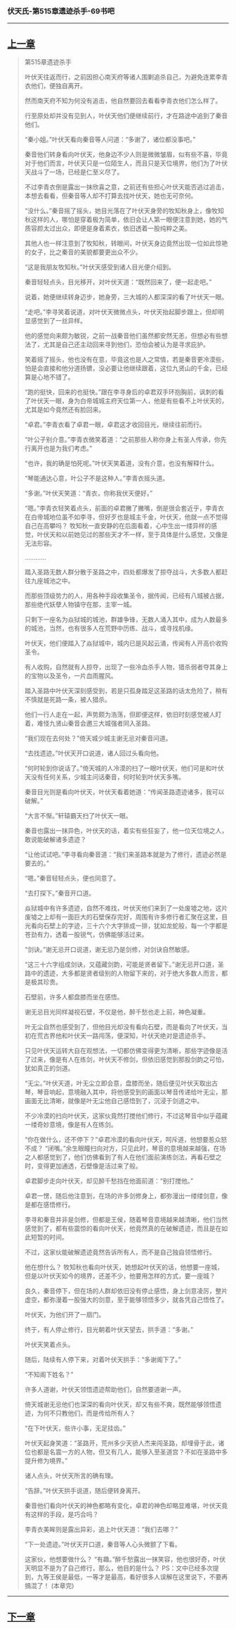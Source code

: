 ### 伏天氏-第515章遗迹杀手-69书吧

--------
[上一章](./2d595167f2c99642e647afa65d26d35f.md)
--------


>
>
>
>第515章遗迹杀手
>
>叶伏天往返而行，之前因担心南天府等诸人围剿追杀自己，为避免连累李青衣他们，便独自离开。
>
>然而南天府不知为何没有追击，他自然要回去看看李青衣他们怎么样了。
>
>行至原处却并没有见到人，叶伏天他们便继续前行，才在路途中追到了秦音他们。
>
>“秦小姐。”叶伏天看向秦音等人问道：“多谢了，诸位都没事吧。”
>
>秦音他们转身看向叶伏天，他身边不少人则是微微皱眉，似有些不喜，毕竟对于他们而言，叶伏天只是一位陌生人，而且只是天位境界，他们为了叶伏天战斗了一场，已经是仁至义尽了。
>
>不过李青衣倒是露出一抹欣喜之意，之前还有些担心叶伏天能否逃过追击，本想去看看，但秦音等人却不打算去找叶伏天，她也无可奈何。
>
>“没什么。”秦音摇了摇头，她目光落在了叶伏天身旁的牧知秋身上，像牧知秋这样的人，哪怕是穿着极为简单，依旧会让人第一眼便注意到她，她的气质容颜太过出众，即便是身着素衣，依旧透着一股纯粹之美。
>
>其他人也一样注意到了牧知秋，转眼间，叶伏天身边竟然出现一位如此惊艳的女子，比之秦音的美貌都要更出众不少。
>
>“这是我朋友牧知秋。”叶伏天感受到诸人目光便介绍到。
>
>秦音轻轻点头，目光移开，对叶伏天道：“既然回来了，便一起走吧。”
>
>说着，她便继续转身迈步，她身旁，三大城的人都深深的看了叶伏天一眼。
>
>“走吧。”李寻笑着说道，对叶伏天微微点头，叶伏天抬起脚步跟上，但却明显感觉到了一丝异样。
>
>他的感觉向来颇为敏锐，之前一战秦音他们虽然都安然无恙，但想必有些想法了，尤其是自己还主动回来寻到他们，恐怕会被认为是寻求庇护。
>
>笑着摇了摇头，他也没有在意，毕竟这也是人之常情，若是秦音更冷漠些，怕是会直接和他分道扬镳，没必要让他继续跟着，这位九贤山的千金，已经算是心地不错了。
>
>“跑的挺快，回来的也挺快。”跟在李寻身后的卓君双手环抱胸前，讽刺的看了叶伏天一眼，身为白帝城城主府天位第一人，他是有些看不上叶伏天的，尤其是如今竟然还有脸回来。
>
>“卓君。”李青衣看了卓君一眼，卓君这才收回目光，继续往前而行。
>
>“叶公子别介意。”李青衣微笑着道：“之前那些人称你身上有圣人传承，你先行离开也是为我们考虑。”
>
>“也许，我的确是怕死呢。”叶伏天笑着道，没有介意，也没有解释什么。
>
>“琴能通达心意，叶公子不是这种人。”李青衣摇头道。
>
>“多谢。”叶伏天笑道：“青衣，你称我伏天便好。”
>
>“嗯。”李青衣轻笑着点头，前面的卓君撇了撇嘴，倒是很会套近乎，李青衣在白帝城地位虽不如李寻，但好歹也是城主千金，叶伏天，他就一点不觉得自己在高攀吗？
>牧知秋一直安静的在后面看着，心中生出一缕异样的感觉，叶伏天和以前她见过的那些天才不一样，至于具体是什么感觉，又像是无法形容。
>
>…………
>
>踏入圣路无数人群分散于圣路之中，四处都爆发了掠夺战斗，大多数人都赶往九座城池之中。
>
>而那些顶级势力的人，用各种手段收集圣令，据传闻，已经有八城被占据，那些绝代妖孽人物镇守在那，主宰一城。
>
>只剩下一座名为焱狱城的城池，群雄争锋，无数人涌入其中，成为人数最多的城池，当然，也有很多人在荒野中历练、战斗，或寻找机缘。
>
>叶伏天，他们便踏入了焱狱城中，城内已是风起云涌，传闻有人开高价收购圣令。
>
>有人收购，自然就有人掠夺，出现了一些冷血杀手人物，猎杀弱者夺其身上的宝物以及圣令，一片血雨腥风。
>
>踏入圣路中叶伏天深刻感受到，若是只孤身踏足这圣路的话太危险了，稍有不慎就是死路一条，被人猎杀。
>
>他们一行人走在一起，声势颇为浩荡，但即便这样，依旧时刻感觉被人盯着，难怪九贤山秦音会邀三大城强者同入圣路。
>
>“我们现在去何处？”倚天城少城主谢无忌对秦音问道。
>
>“去找遗迹。”叶伏天开口说道，诸人回过头看向他。
>
>“何时轮到你说话了。”倚天城的人冷漠的扫了一眼叶伏天，他们可是和叶伏天没有任何关系，少城主问话秦音，何时轮到叶伏天多嘴。
>
>秦音目光则是看向叶伏天，叶伏天看着她道：“传闻圣路遗迹诸多，我可以破解。”
>
>“大言不惭。”轩辕霸天扫了叶伏天一眼。
>
>秦音也露出一抹异色，叶伏天的话，着实有些狂妄了，他一位天位境之人，敢说能破解诸多遗迹？
>
>“让他试试吧。”李寻看向秦音道：“我们来圣路本就是为了修行，遗迹必然是要去的。”
>
>“嗯。”秦音轻轻点头，便也同意了。
>
>“去打探下。”秦音开口道。
>
>焱狱城中有许多遗迹，自然不难找，叶伏天他们来到了一处废墟之地，这片废墟之上却有一面巨大的石壁保存完好，周围有许多修行者汇聚在这里，目光看向石壁上的字迹，三十六个大字排成一排，犹如龙蛇般，每一个字都是苍劲有力，透着一股锐气，仿佛能够活过来。
>
>“剑诀。”谢无忌开口说道，谢无忌乃是剑修，对剑诀自然敏感。
>
>“这三十六字组成剑诀，又蕴藏剑韵，可能是贤者留下。”谢无忌开口道，圣路中的遗迹，大多都是贤者级别的人物留下来的，对于绝大多数人而言，都是极其珍贵。
>
>石壁前，许多人都盘膝而坐在感悟。
>
>谢无忌目光同样凝视石壁，不仅是他，醉千愁也走上前，神色凝重。
>
>叶无尘自然也感受到了，但他目光却没有看向石壁，而是看向了叶伏天，当初在荒古界他和叶伏天一路闯荡，便深知，叶伏天绝对是遗迹杀手。
>
>只见叶伏天运转大自在观想法，一切都仿佛变得更为清晰，那些字迹像是活了过来，像是有人在练剑，叶伏天不修剑，但依旧感觉到那股剑韵之可怕，犹如真正的剑道。
>
>“无尘。”叶伏天道，叶无尘立即会意，盘膝而坐，随后便见叶伏天取出古琴，琴音响起，意境融入其中，将他感受到的画面以琴音传递给叶无尘，那画面无比清晰，就像是叶无尘他自己感悟到了，沉浸于剑道之中。
>
>不少冷漠的扫向叶伏天，这家伙竟然打搅他们修行，不过这琴音中似乎蕴藏一缕奇妙意境，像是有人在练剑。
>
>“你在做什么，还不停下？”卓君冷漠的看向叶伏天，呵斥道，他想要惹众怒不成？
>“闭嘴。”余生眼瞳扫向对方，只见此时，琴音的意境越来越强，在场之人都感觉到了，他们仿佛看到了有人在他们面前演练剑法，再看石壁之时，变得更加通透，石壁像是活过来了般。
>
>卓君脚步走向叶伏天，却见醉千愁挡在他面前道：“别打搅他。”
>
>卓君一愣，随后他注意到，在场的许多剑修身上，都弥漫出一缕缕剑意，像是都在感悟修行。
>
>李寻和秦音并非是剑修，但都是王侯，随着琴音意境越来越清晰，他们当然感觉到了，都有些震惊的看向叶伏天，他竟然真的在破解遗迹，而且是在如此短暂的时间。
>
>不过，这家伙能破解遗迹竟然告诉所有人，而不是自己独自领悟修行。
>
>他在想什么？
>牧知秋也看向叶伏天，她想起叶伏天的话，他想要一座城，但是以叶伏天如今的境界，还差不少，他要用怎样的方式，要一座城？
>
>良久，秦音停下，但在场的人群却依旧没有停止感悟，身上剑意凌厉，整片虚空，都弥漫着一股强大的剑意，至于能够领悟多少，就各凭自己悟性了。
>
>叶伏天，为他们开了一扇门。
>
>终于，有人停止修行，目光朝着叶伏天望去，拱手道：“多谢。”
>
>叶伏天笑着点头。
>
>随后，陆续有人停下来，对着叶伏天拱手：“多谢阁下了。”
>
>“不知阁下姓名？”
>
>许多人道谢，叶伏天领悟遗迹帮助他们，自然要道谢一声。
>
>倚天城谢无忌他们也深深的看向叶伏天，却又有些不爽，既然能够领悟遗迹，为何不只教他们，而是传给所有人？
>
>“在下叶伏天，些许小事，无足挂齿。”
>
>叶伏天起身笑道：“圣路开，荒州多少天骄人杰来闯圣路，却埋骨于此，诸位也都是名震一方的人物，但又有几人，能够入至圣道宫？不如在圣路中多提升修为境界。”
>
>诸人点头，叶伏天所言的确有理。
>
>“告辞。”叶伏天拱手说道，随后便转身离开。
>
>秦音他们看向叶伏天的神色都略有变化，卓君的神色却略显难堪，叶伏天竟有这样的手段，是巧合吗？
>
>李青衣美眸则是露出异彩，追上叶伏天道：“我们去哪？”
>
>“下一处遗迹。”叶伏天开口道，秦音等人心头微颤了下看。
>
>这家伙，他想要做什么？
>“有趣。”醉千愁露出一抹笑容，他也很好奇，叶伏天明显不是为了自己修行，那么，他目的是什么？
>PS：文中已经多次提到，九等王侯是最低，一等才是最高，看好很多人误解在这里说下，不要再搞混了！
>(本章完)
>
>

--------
[下一章](./a458174c4df9304bc1b2db4c53e8403d.md)
--------
